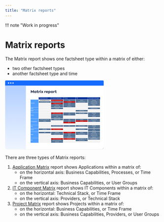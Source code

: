 ```yaml
---
title: "Matrix reports"
---
```


!!! note "Work in progress"

# Matrix reports

The Matrix report shows one factsheet type within a matrix of either:

- two other factsheet types 
- another factsheet type and time

![Placeholder](../assets/images/matrix-thumbnail.png) 

There are three types of Matrix reports:

1. [Application Matrix](application-matrix-reports.md) report shows Applications within a matrix of:
    - on the horizontal axis: Business Capabilities, Processes, or Time Frame
    - on the vertical axis: Business Capabilities, or User Groups
1. [IT Component Matrix](it-component-matrix-reports.md) report shows IT Components within a matrix of:
    - on the horizontal: Technical Stack, or Time Frame
    - on the vertical axis: Providers, or Technical Stack
1. [Project Matrix](project-matrix-reports.md) report shows Projects within a matrix of:
    - on the horizontal: Business Capabilities, or Time Frame
    - on the vertical axis: Business Capabilities, Providers, or User Groups
